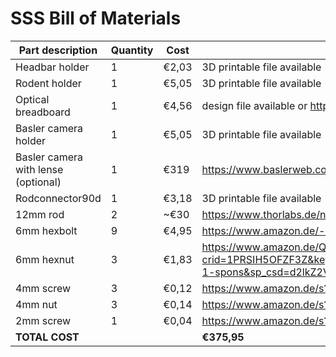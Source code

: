 # SSS Bill of Materials

|Part description|Quantity|Cost|Source|
|-----|-----|-----|-----|
|Headbar holder |1 |€2,03 |3D printable file available|
|Rodent holder |1 |€5,05 |3D printable file available|
|Optical breadboard|1 |€4,56 | design file available or https://www.thorlabs.de/navigation.cfm?guide_id=40| 
|Basler camera holder|1 |€5,05 |3D printable file available|
|Basler camera with lense (optional)|1 |€319|https://www.baslerweb.com/en/products/cameras/area-scan-cameras/ace2/a2a1920-51gmbas/ |
|Rodconnector90d|1 |€3,18 |3D printable file available|
|12mm rod|2 |~€30 |https://www.thorlabs.de/newgrouppage9.cfm?objectgroup_id=1266 |
|6mm hexbolt|9 |€4,95 | https://www.amazon.de/-/en/Hexagonal-screw-full-thread-set/dp/B079DWMKKF?th=1|
|6mm hexnut|3 |€1,83 | https://www.amazon.de/Quality-Stainless-Steel-Screws-Threaded/dp/B07Q6Z9HG4/ref=sr_1_1_sspa?crid=1PRSIH5OFZF3Z&keywords=6%C2%A0mm+sechskantmutter&qid=1676921729&s=industrial&sprefix=6mm+hexnut%2Cindustrial%2C189&sr=1-1-spons&sp_csd=d2lkZ2V0TmFtZT1zcF9hdGY&psc=1|
|4mm screw|3 |€0,12|https://www.amazon.de/s?k=4mm+screw&i=industrial&crid=2SG8K2XQYQF7G&sprefix=4mm+screw%2Cindustrial%2C155&ref=nb_sb_noss_2 |
|4mm nut|3 |€0,14 | https://www.amazon.de/s?k=4mm+hexnut&i=industrial&crid=1QURA9RF97XUR&sprefix=4mm+hexnut%2Cindustrial%2C241&ref=nb_sb_noss|
|2mm screw|1 |€0,04 |https://www.amazon.de/s?k=4mm+screw&i=industrial&crid=2SG8K2XQYQF7G&sprefix=4mm+screw%2Cindustrial%2C155&ref=nb_sb_noss_2 |
|**TOTAL COST** | | |**€375,95**| |
